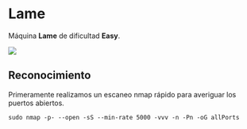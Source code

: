 # Lame

Máquina **Lame** de dificultad **Easy**.

![](../../.gitbook/assets/htb\_lame.png)

## Reconocimiento

Primeramente realizamos un escaneo nmap rápido para averiguar los puertos abiertos.

```
sudo nmap -p- --open -sS --min-rate 5000 -vvv -n -Pn -oG allPorts
```
